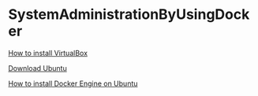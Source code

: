 # SystemAdministrationByUsingDocker

[How to install VirtualBox](https://www.youtube.com/watch?v=j1FAZ0bUEvs)

[Download Ubuntu](https://ubuntu.com/download/desktop)

[How to install Docker Engine on Ubuntu](https://docs.docker.com/engine/install/ubuntu/)
